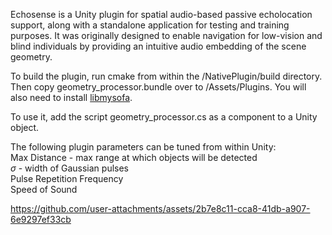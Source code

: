 Echosense is a Unity plugin for spatial audio-based passive echolocation support, along with a standalone application for testing and training purposes. It was originally designed to enable navigation for low-vision and blind individuals by providing an intuitive audio embedding of the scene geometry.  

To build the plugin, run cmake from within the /NativePlugin/build directory. Then copy geometry_processor.bundle over to /Assets/Plugins. You will also need to install [libmysofa](https://github.com/hoene/libmysofa).  

To use it, add the script geometry_processor.cs as a component to a Unity object.  
  
The following plugin parameters can be tuned from within Unity:  
Max Distance - max range at which objects will be detected  
$\sigma$ - width of Gaussian pulses  
Pulse Repetition Frequency  
Speed of Sound  

https://github.com/user-attachments/assets/2b7e8c11-cca8-41db-a907-6e9297ef33cb

